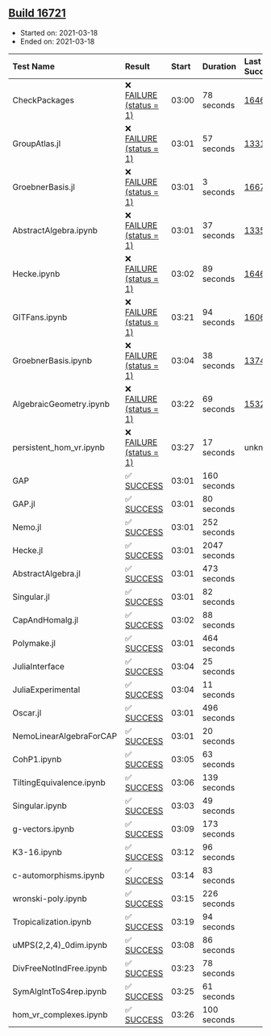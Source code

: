 ## [Build 16721](https://oscarci.mathematik.uni-kl.de/job/oscar/16721/)

* Started on: 2021-03-18
* Ended on: 2021-03-18

| Test Name    | Result | Start | Duration | Last Success | First Failure |
|:-------------|:-------|:------|:---------|:-------------|:--------------|
| CheckPackages | ❌ [FAILURE (status = 1)](https://oscarci.mathematik.uni-kl.de/job/oscar/16721/artifact/logs/build-16721/CheckPackages.log) | 03:00 | 78 seconds | [16463](https://oscarci.mathematik.uni-kl.de/job/oscar/16463/) | [16464](https://oscarci.mathematik.uni-kl.de/job/oscar/16464/) |
| GroupAtlas.jl | ❌ [FAILURE (status = 1)](https://oscarci.mathematik.uni-kl.de/job/oscar/16721/artifact/logs/build-16721/GroupAtlas.jl.log) | 03:01 | 57 seconds | [13311](https://oscarci.mathematik.uni-kl.de/job/oscar/13311/) | [13312](https://oscarci.mathematik.uni-kl.de/job/oscar/13312/) |
| GroebnerBasis.jl | ❌ [FAILURE (status = 1)](https://oscarci.mathematik.uni-kl.de/job/oscar/16721/artifact/logs/build-16721/GroebnerBasis.jl.log) | 03:01 | 3 seconds | [16676](https://oscarci.mathematik.uni-kl.de/job/oscar/16676/) | [16677](https://oscarci.mathematik.uni-kl.de/job/oscar/16677/) |
| AbstractAlgebra.ipynb | ❌ [FAILURE (status = 1)](https://oscarci.mathematik.uni-kl.de/job/oscar/16721/artifact/logs/build-16721/AbstractAlgebra.ipynb.log) | 03:01 | 37 seconds | [13355](https://oscarci.mathematik.uni-kl.de/job/oscar/13355/) | [13356](https://oscarci.mathematik.uni-kl.de/job/oscar/13356/) |
| Hecke.ipynb | ❌ [FAILURE (status = 1)](https://oscarci.mathematik.uni-kl.de/job/oscar/16721/artifact/logs/build-16721/Hecke.ipynb.log) | 03:02 | 89 seconds | [16463](https://oscarci.mathematik.uni-kl.de/job/oscar/16463/) | [16464](https://oscarci.mathematik.uni-kl.de/job/oscar/16464/) |
| GITFans.ipynb | ❌ [FAILURE (status = 1)](https://oscarci.mathematik.uni-kl.de/job/oscar/16721/artifact/logs/build-16721/GITFans.ipynb.log) | 03:21 | 94 seconds | [16068](https://oscarci.mathematik.uni-kl.de/job/oscar/16068/) | [16069](https://oscarci.mathematik.uni-kl.de/job/oscar/16069/) |
| GroebnerBasis.ipynb | ❌ [FAILURE (status = 1)](https://oscarci.mathematik.uni-kl.de/job/oscar/16721/artifact/logs/build-16721/GroebnerBasis.ipynb.log) | 03:04 | 38 seconds | [13748](https://oscarci.mathematik.uni-kl.de/job/oscar/13748/) | [13749](https://oscarci.mathematik.uni-kl.de/job/oscar/13749/) |
| AlgebraicGeometry.ipynb | ❌ [FAILURE (status = 1)](https://oscarci.mathematik.uni-kl.de/job/oscar/16721/artifact/logs/build-16721/AlgebraicGeometry.ipynb.log) | 03:22 | 69 seconds | [15322](https://oscarci.mathematik.uni-kl.de/job/oscar/15322/) | [15323](https://oscarci.mathematik.uni-kl.de/job/oscar/15323/) |
| persistent_hom_vr.ipynb | ❌ [FAILURE (status = 1)](https://oscarci.mathematik.uni-kl.de/job/oscar/16721/artifact/logs/build-16721/persistent_hom_vr.ipynb.log) | 03:27 | 17 seconds | unknown | unknown |
| GAP | ✅ [SUCCESS](https://oscarci.mathematik.uni-kl.de/job/oscar/16721/artifact/logs/build-16721/GAP.log) | 03:01 | 160 seconds |  |  |
| GAP.jl | ✅ [SUCCESS](https://oscarci.mathematik.uni-kl.de/job/oscar/16721/artifact/logs/build-16721/GAP.jl.log) | 03:01 | 80 seconds |  |  |
| Nemo.jl | ✅ [SUCCESS](https://oscarci.mathematik.uni-kl.de/job/oscar/16721/artifact/logs/build-16721/Nemo.jl.log) | 03:01 | 252 seconds |  |  |
| Hecke.jl | ✅ [SUCCESS](https://oscarci.mathematik.uni-kl.de/job/oscar/16721/artifact/logs/build-16721/Hecke.jl.log) | 03:01 | 2047 seconds |  |  |
| AbstractAlgebra.jl | ✅ [SUCCESS](https://oscarci.mathematik.uni-kl.de/job/oscar/16721/artifact/logs/build-16721/AbstractAlgebra.jl.log) | 03:01 | 473 seconds |  |  |
| Singular.jl | ✅ [SUCCESS](https://oscarci.mathematik.uni-kl.de/job/oscar/16721/artifact/logs/build-16721/Singular.jl.log) | 03:01 | 82 seconds |  |  |
| CapAndHomalg.jl | ✅ [SUCCESS](https://oscarci.mathematik.uni-kl.de/job/oscar/16721/artifact/logs/build-16721/CapAndHomalg.jl.log) | 03:02 | 88 seconds |  |  |
| Polymake.jl | ✅ [SUCCESS](https://oscarci.mathematik.uni-kl.de/job/oscar/16721/artifact/logs/build-16721/Polymake.jl.log) | 03:01 | 464 seconds |  |  |
| JuliaInterface | ✅ [SUCCESS](https://oscarci.mathematik.uni-kl.de/job/oscar/16721/artifact/logs/build-16721/JuliaInterface.log) | 03:04 | 25 seconds |  |  |
| JuliaExperimental | ✅ [SUCCESS](https://oscarci.mathematik.uni-kl.de/job/oscar/16721/artifact/logs/build-16721/JuliaExperimental.log) | 03:04 | 11 seconds |  |  |
| Oscar.jl | ✅ [SUCCESS](https://oscarci.mathematik.uni-kl.de/job/oscar/16721/artifact/logs/build-16721/Oscar.jl.log) | 03:01 | 496 seconds |  |  |
| NemoLinearAlgebraForCAP | ✅ [SUCCESS](https://oscarci.mathematik.uni-kl.de/job/oscar/16721/artifact/logs/build-16721/NemoLinearAlgebraForCAP.log) | 03:01 | 20 seconds |  |  |
| CohP1.ipynb | ✅ [SUCCESS](https://oscarci.mathematik.uni-kl.de/job/oscar/16721/artifact/logs/build-16721/CohP1.ipynb.log) | 03:05 | 63 seconds |  |  |
| TiltingEquivalence.ipynb | ✅ [SUCCESS](https://oscarci.mathematik.uni-kl.de/job/oscar/16721/artifact/logs/build-16721/TiltingEquivalence.ipynb.log) | 03:06 | 139 seconds |  |  |
| Singular.ipynb | ✅ [SUCCESS](https://oscarci.mathematik.uni-kl.de/job/oscar/16721/artifact/logs/build-16721/Singular.ipynb.log) | 03:03 | 49 seconds |  |  |
| g-vectors.ipynb | ✅ [SUCCESS](https://oscarci.mathematik.uni-kl.de/job/oscar/16721/artifact/logs/build-16721/g-vectors.ipynb.log) | 03:09 | 173 seconds |  |  |
| K3-16.ipynb | ✅ [SUCCESS](https://oscarci.mathematik.uni-kl.de/job/oscar/16721/artifact/logs/build-16721/K3-16.ipynb.log) | 03:12 | 96 seconds |  |  |
| c-automorphisms.ipynb | ✅ [SUCCESS](https://oscarci.mathematik.uni-kl.de/job/oscar/16721/artifact/logs/build-16721/c-automorphisms.ipynb.log) | 03:14 | 83 seconds |  |  |
| wronski-poly.ipynb | ✅ [SUCCESS](https://oscarci.mathematik.uni-kl.de/job/oscar/16721/artifact/logs/build-16721/wronski-poly.ipynb.log) | 03:15 | 226 seconds |  |  |
| Tropicalization.ipynb | ✅ [SUCCESS](https://oscarci.mathematik.uni-kl.de/job/oscar/16721/artifact/logs/build-16721/Tropicalization.ipynb.log) | 03:19 | 94 seconds |  |  |
| uMPS(2,2,4)_0dim.ipynb | ✅ [SUCCESS](https://oscarci.mathematik.uni-kl.de/job/oscar/16721/artifact/logs/build-16721/uMPS-2-2-4-_0dim.ipynb.log) | 03:08 | 86 seconds |  |  |
| DivFreeNotIndFree.ipynb | ✅ [SUCCESS](https://oscarci.mathematik.uni-kl.de/job/oscar/16721/artifact/logs/build-16721/DivFreeNotIndFree.ipynb.log) | 03:23 | 78 seconds |  |  |
| SymAlgIntToS4rep.ipynb | ✅ [SUCCESS](https://oscarci.mathematik.uni-kl.de/job/oscar/16721/artifact/logs/build-16721/SymAlgIntToS4rep.ipynb.log) | 03:25 | 61 seconds |  |  |
| hom_vr_complexes.ipynb | ✅ [SUCCESS](https://oscarci.mathematik.uni-kl.de/job/oscar/16721/artifact/logs/build-16721/hom_vr_complexes.ipynb.log) | 03:26 | 100 seconds |  |  |
